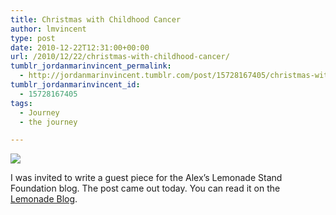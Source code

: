 ```yaml
---
title: Christmas with Childhood Cancer
author: lmvincent
type: post
date: 2010-12-22T12:31:00+00:00
url: /2010/12/22/christmas-with-childhood-cancer/
tumblr_jordanmarinvincent_permalink:
  - http://jordanmarinvincent.tumblr.com/post/15728167405/christmas-with-childhood-cancer
tumblr_jordanmarinvincent_id:
  - 15728167405
tags:
  - Journey
  - the journey

---
```

![][1]

I was invited to write a guest piece for the Alex&rsquo;s Lemonade Stand Foundation blog. The post came out today. You can read it on the <a href="http://lemonadeblog.com/2010/12/guest-blogger-laurence-vincent.html" target="_blank" rel="noopener">Lemonade Blog</a>.

 [1]: http://media.tumblr.com/tumblr_lyvq1zCubL1r5aaue.png